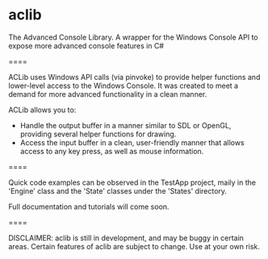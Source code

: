 aclib
=====

The Advanced Console Library. A wrapper for the Windows Console API to expose more advanced console features in C#

====

ACLib uses Windows API calls (via pinvoke) to provide helper functions and lower-level access to the Windows Console. It was created to meet a demand for more advanced functionality in a clean manner.

ACLib allows you to:

  * Handle the output buffer in a manner similar to SDL or OpenGL, providing several helper functions for drawing.
  * Access the input buffer in a clean, user-friendly manner that allows access to any key press, as well as mouse information.

====

Quick code examples can be observed in the TestApp project, maily in the 'Engine' class and the 'State' classes under the 'States' directory.

Full documentation and tutorials will come soon.

====

DISCLAIMER: aclib is still in development, and may be buggy in certain areas. Certain features of aclib are subject to change. Use at your own risk.
